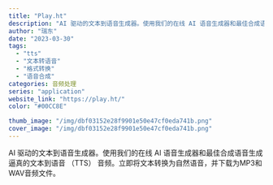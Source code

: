 ```yaml
---
title: "Play.ht"
description: "AI 驱动的文本到语音生成器。使用我们的在线 AI 语音生成器和最佳合成语音生成逼真的文本到语音 （TTS） 音频。立即"
author: "瑞东"
date: "2023-03-30"
tags:
  - "tts"
  - "文本转语音"
  - "格式转换"
  - "语音合成"
categories: 音频处理
series: "application"
website_link: "https://play.ht/"
color: "#00CC8E"

thumb_image: "/img/dbf03152e28f9901e50e47cf0eda741b.png"
cover_image: "/img/dbf03152e28f9901e50e47cf0eda741b.png"
---
```


AI 驱动的文本到语音生成器。使用我们的在线 AI 语音生成器和最佳合成语音生成逼真的文本到语音 （TTS） 音频。立即将文本转换为自然语音，并下载为MP3和WAV音频文件。